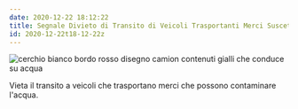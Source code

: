 ```yaml
---
date: 2020-12-22 18:12:22
title: Segnale Divieto di Transito di Veicoli Trasportanti Merci Suscettibili di Contaminare l'Acqua 
id: 2020-12-22t18-12-22z
---
```


![cerchio bianco bordo rosso disegno camion contenuti gialli che conduce su
acqua](./images/divieto-transito-contaminare-acqua.png)

Vieta il transito a veicoli che trasportano merci che possono contaminare
l'acqua.
